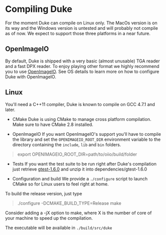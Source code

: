 Compiling Duke
==============

For the moment Duke can compile on Linux only. The MacOs version is on its way and the Windows version is untested
and will probably not compile as of now. We expect to support those three platforms in a near future.

OpenImageIO
-----------

By default, Duke is shipped with a very basic (almost unusable) TGA reader and a fast DPX reader.
To enjoy playing other format we highly recommend you to use [OpenImageIO](https://github.com/OpenImageIO/oiio).
See OS details to learn more on how to configure Duke with OpenImageIO.


Linux
-----

You'll need a C++11 compiler, Duke is known to compile on GCC 4.7.1 and later.

* CMake
Duke is using CMake to manage cross platform compilation. Make sure to have CMake 2.8 installed.

* OpenImageIO
If you want OpenImageIO's support you'll have to compile the library and set the `OPENIMAGEIO_ROOT_DIR`
environment variable to the directory containing the `include`, `lib` and `bin` folders.
> export OPENIMAGEIO_ROOT_DIR=path/to/oiio/build/folder

* Tests
If you want the test suite to be run right after Duke's compilation just retrieve
[gtest-1.6.0](https://code.google.com/p/googletest/) and unzip it into dependencies/gtest-1.6.0

* Configuration and build
We provide a `./configure` script to launch CMake so for Linux users to feel right at home.

To build the release version, just type
> ./configure -DCMAKE_BUILD_TYPE=Release
> make

Consider adding a -jX option to make, where X is the number of core of your machine to speed up the compilation.

The executable will be available in `./build/src/duke`
